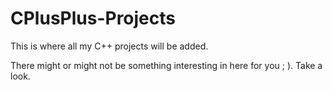# CPlusPlus-Projects
This is where all my C++ projects will be added. 

There might or might not be something interesting in here for you ; ). Take a look. 
